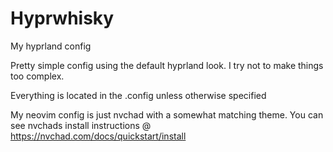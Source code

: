 # Hyprwhisky
My hyprland config


Pretty simple config using the default hyprland look. I try not to make things too complex.

Everything is located in the .config unless otherwise specified

My neovim config is just nvchad with a somewhat matching theme. You can see nvchads install instructions @ https://nvchad.com/docs/quickstart/install
